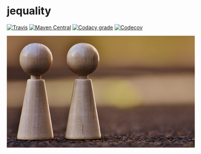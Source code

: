 jequality
=========

[![Travis](https://img.shields.io/travis/io7m/jequality.png?style=flat-square)](https://travis-ci.org/io7m/jequality)
[![Maven Central](https://img.shields.io/maven-central/v/com.io7m.jequality/com.io7m.jequality.png?style=flat-square)](http://search.maven.org/#search%7Cga%7C1%7Cg%3A%22com.io7m.jequality%22)
[![Codacy grade](https://img.shields.io/codacy/grade/0986dbfb63924ddcbfa19fcc35986e81.png?style=flat-square)](https://www.codacy.com/app/github_79/jequality)
[![Codecov](https://img.shields.io/codecov/c/github/io7m/jequality.png?style=flat-square)](https://codecov.io/gh/io7m/jequality)

![jequality](./src/site/resources/jequality.jpg?raw=true)

